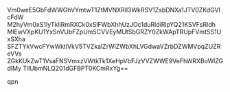 Vm0weE5GbFdWWGhVYmtwT1ZtMVNXRll3WkRSV1ZsbDNXa1JTV0ZKdGVIcFdW
M2hyVm0xS1IyTkliRmRXCk0xSlFWbXhhUzJOc1duRldiRlpYQ21KSVFsRldh
MlEwVXpKU1YxSnVUbFZpUm5CVVEyMUtSbGRZY0ZkWApTRUpFVmtSS1UxSXha
SFZTYkVwcFYwWktlVkV5TVZkalZrWlZWbXhLVGdwaVZrbDZWMVpqZUZReVVs
ZGkKUkZwT1VsaFNSVmxzVWtkTk1XeHpVbFJzVVZWWE9VeFhWRXBoWlZGdlMy
TllUbmNLQ201dGFBPT0KCmRxYg==

qpn